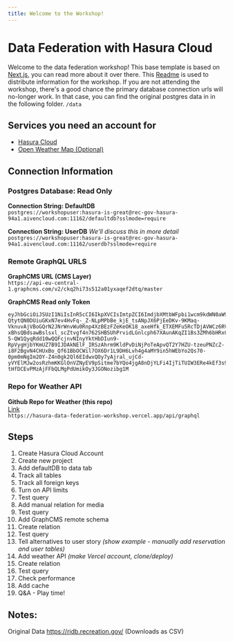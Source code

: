 ```yaml
---
title: Welcome to the Workshop!
---
```


# Data Federation with Hasura Cloud

Welcome to the data federation workshop! This base template is based on [Next.js](https://nextjs.org/), you can read more about it over there. This [Readme](https://github.com/motleydev/hasura-data-federation-workshop) is used to distribute information for the workshop. If you are not attending the workshop, there's a good chance the primary database connection urls will no-longer work. In that case, you can find the original postgres data in in the following folder.
`/data`

## Services you need an account for

- [Hasura Cloud](https://cloud.hasura-.io/signup?pg=github&repo=data-fed-workshop)
- [Open Weather Map (Optional)](https://openweathermap.org/)

## Connection Information

### Postgres Database: Read Only

**Connection String: DefaultDB**  
`postgres://workshopuser:hasura-is-great@rec-gov-hasura-94a1.aivencloud.com:11162/defaultdb?sslmode=require`

**Connection String: UserDB** _We'll discuss this in more detail_  
`postgres://workshopuser:hasura-is-great@rec-gov-hasura-94a1.aivencloud.com:11162/userdb?sslmode=require`

### Remote GraphQL URLS

**GraphCMS URL (CMS Layer)**  
`https://api-eu-central-1.graphcms.com/v2/ckq2hi73s512a01yxaqef2dtq/master`

**GraphCMS Read only Token**

```
eyJhbGciOiJSUzI1NiIsInR5cCI6IkpXVCIsImtpZCI6ImdjbXMtbWFpbi1wcm9kdWN0aW9uIn0.eyJ2ZXJzaW9uIjozLCJpYXQiOjE2MjQzNTkzODcsImF1ZCI6WyJodHRwczovL2FwaS1ldS1jZW50cmFsLTEuZ3JhcGhjbXMuY29tL3YyL2NrcTJoaTczczUxMmEwMXl4YXFlZjJkdHEvbWFzdGVyIiwiaHR0cHM6Ly9tYW5hZ2VtZW50LW5leHQuZ3JhcGhjbXMuY29tIl0sImlzcyI6Imh0dHBzOi8vbWFuYWdlbWVudC5ncmFwaGNtcy5jb20vIiwic3ViIjoiYzZhZDQxNTUtN2YyNy00ODM0LWExYmItZDA1YmUzYzZjYjRlIiwianRpIjoiY2txN3huMGxsY252MzAxejZnb2FuZTdscSJ9.NuHZdDgEY0-QtytQN0DUiuGKxN7ev4HvFq-_Z-NLpMPbBe_kjE_tsANpJX6PjEeDKv-9KMaq-VknuvAjVBoGQrN2JNrWnvWu0Rnp4XzBEzFZeKeOK18_axeHfk_ETXEMFu5RcTDjAVWCz6RV02X8ZPcIr4R3Eof6GbWOBw9c9OiR8nMJhgjw2mVDleKGNkEdDxOsz7lpKeIS9KveujWL-xBhsQBdsawBslsxl_scZtvgf4n762SHBSUhPrvidLGnlcph67XAunAKqZI1Bs3ZMh6bHRxCxX_A8NEaBfN-5-QW1QyqRdd10wQQFcjnvNInyYktHbDIun9-RpVygHjbYKmUZ7B9IJDAkNElF_IRSzAhrm9KldPvDiNjPoTeApvQT2Y7HZU-tzeuPNZcZ-i8F2BgvN4CHUxBo_Qf61BbOCWil7OX6Dr1L9DH6Lvh4g4aMY9in5hWEbYo2Qs70-0pm0mNgIm2OY-Z4n0gk2Ql6EIdwxQOy7yAjral_ujCd-yVYElMJw2osRzhmKKGlOnVZNyEV9pSitme7bYQo4jgA8nDjYLFi4IjTiTUIW3ERe4kEf3s9hpIT6H6x487QeEJn2BFaXeRrDgP2d5ZPMhtHcDAcoSMP71Evr5a3DTga9ItxqU-tHfDCEvPMzAjFFbQLMgPdUmikOy3JGONozibg1M
```

### Repo for Weather API

**Github Repo for Weather (this repo)**  
[Link](https://github.com/motleydev/hasura-data-federation-workshop)  
`https://hasura-data-federation-workshop.vercel.app/api/graphql`

## Steps

1. Create Hasura Cloud Account
2. Create new project
3. Add defaultDB to data tab
4. Track all tables
5. Track all foreign keys
6. Turn on API limits
7. Test query
8. Add manual relation for media
9. Test query
10. Add GraphCMS remote schema
11. Create relation
12. Test query
13. Tell alternatives to user story _(show example - manually add reservation and user tables)_
14. Add weather API _(make Vercel account, clone/deploy)_
15. Create relation
16. Test query
17. Check performance
18. Add cache
19. Q&A - Play time!

## Notes:

Original Data https://ridb.recreation.gov/ (Downloads as CSV)
